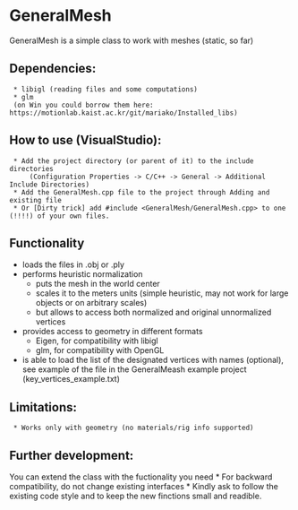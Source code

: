 # GeneralMesh

GeneralMesh is a simple class to work with meshes (static, so far)

## Dependencies:
     * libigl (reading files and some computations)
     * glm
	 (on Win you could borrow them here: https://motionlab.kaist.ac.kr/git/mariako/Installed_libs)

## How to use (VisualStudio):
     * Add the project directory (or parent of it) to the include directories 
         (Configuration Properties -> C/C++ -> General -> Additional Include Directories)
     * Add the GeneralMesh.cpp file to the project through Adding and existing file
     * Or [Dirty trick] add #include <GeneralMesh/GeneralMesh.cpp> to one (!!!!) of your own files. 

## Functionality 
* loads the files in .obj or .ply
* performs heuristic normalization 
     * puts the mesh in the world center 
     * scales it to the meters units (simple heuristic, may not work for large objects or on arbitrary scales)
     * but allows to access both normalized and original unnormalized vertices 
* provides access to geometry in different formats  
     * Eigen, for compatibility with libigl
     * glm, for compatibility with OpenGL
* is able to load the list of the designated vertices with names (optional),
  see example of the file in the GeneralMeash example project (key_vertices_example.txt)

## Limitations:
     * Works only with geometry (no materials/rig info supported)

## Further development: 
You can extend the class with the fuctionality you need
     * For backward compatibility, do not change existing interfaces
     * Kindly ask to follow the existing code style and to keep the new finctions small and readible. 